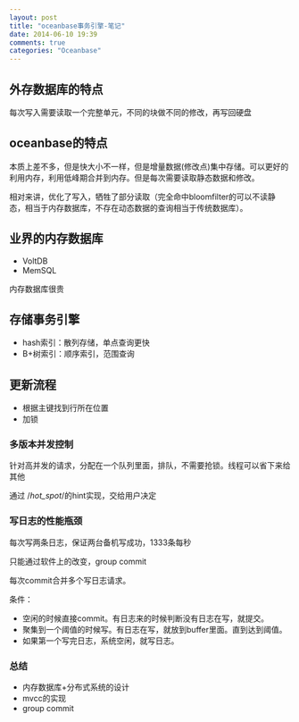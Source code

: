 ```yaml
---
layout: post
title: "oceanbase事务引擎-笔记"
date: 2014-06-10 19:39
comments: true
categories: "Oceanbase"
---
```


## 外存数据库的特点

每次写入需要读取一个完整单元，不同的块做不同的修改，再写回硬盘

## oceanbase的特点

本质上差不多，但是快大小不一样，但是增量数据(修改点)集中存储。可以更好的利用内存，利用低峰期合并到内存。但是每次需要读取静态数据和修改。

相对来讲，优化了写入，牺牲了部分读取（完全命中bloomfilter的可以不读静态，相当于内存数据库，不存在动态数据的查询相当于传统数据库）。

## 业界的内存数据库

- VoltDB
- MemSQL

内存数据库很贵

## 存储事务引擎

- hash索引：散列存储，单点查询更快
- B+树索引：顺序索引，范围查询

## 更新流程

- 根据主键找到行所在位置
- 加锁

### 多版本并发控制

针对高并发的请求，分配在一个队列里面，排队，不需要抢锁。线程可以省下来给其他

通过 /*hot_spot*/的hint实现，交给用户决定


### 写日志的性能瓶颈

每次写两条日志，保证两台备机写成功，1333条每秒

只能通过软件上的改变，group commit

每次commit合并多个写日志请求。

条件：

- 空闲的时候直接commit。有日志来的时候判断没有日志在写，就提交。
- 聚集到一个阈值的时候写。有日志在写，就放到buffer里面。直到达到阈值。
- 如果第一个写完日志，系统空闲，就写日志。


### 总结

- 内存数据库+分布式系统的设计
- mvcc的实现
- group commit




